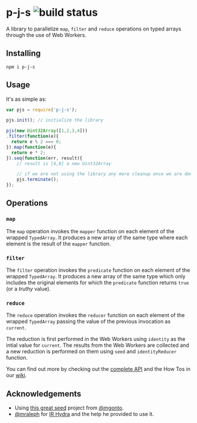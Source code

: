 # p-j-s ![build status](https://travis-ci.org/pjsteam/pjs.svg?branch=dev)

A library to parallelize `map`, `filter` and `reduce` operations on typed arrays through the use of Web Workers.

## Installing
```
npm i p-j-s
```

## Usage
It's as simple as:
```js
var pjs = require('p-j-s');

pjs.init(); // initialize the library

pjs(new Uint32Array([1,2,3,4]))
.filter(function(e){
  return e % 2 === 0;
}).map(function(e){
  return e * 2;
}).seq(function(err, result){
    // result is [4,8] a new Uint32Array

    // if we are not using the library any more cleanup once we are done
    pjs.terminate();
});
```

## Operations

### `map`
The `map` operation invokes the `mapper` function on each element of the wrapped `TypedArray`. It produces a new array of the same type where each element is the result of the `mapper` function.

### `filter`
The `filter` operation invokes the `predicate` function on each element of the wrapped `TypedArray`. It produces a new array of the same type which only includes the original elements for which the `predicate` function returns `true` (or a _truthy_ value).

### `reduce`
The `reduce` operation invokes the `reducer` function on each element of the wrapped `TypedArray` passing the value of the previous invocation as `current`.

The reduction is first performed in the Web Workers using `identity` as the intial value for `current`. The results from the Web Workers are collected and a new reduction is performed on them using `seed` and `identityReducer` function.

You can find out more by checking out the [complete API](https://github.com/pjsteam/pjs/wiki/Complete-API) and the How Tos in our [wiki](https://github.com/pjsteam/pjs/wiki).

## Acknowledgements
* Using [this great seed](https://github.com/mgonto/gulp-browserify-library-seed) project from [@mgonto](https://twitter.com/mgonto).
* [@mraleph](https://twitter.com/mraleph) for [IR Hydra](https://github.com/mraleph/irhydra) and the help he provided to use it.
